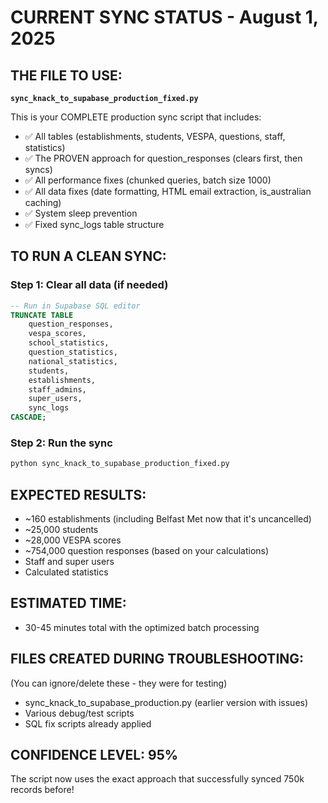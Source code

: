 # CURRENT SYNC STATUS - August 1, 2025

## THE FILE TO USE:
**`sync_knack_to_supabase_production_fixed.py`**

This is your COMPLETE production sync script that includes:
- ✅ All tables (establishments, students, VESPA, questions, staff, statistics)
- ✅ The PROVEN approach for question_responses (clears first, then syncs)
- ✅ All performance fixes (chunked queries, batch size 1000)
- ✅ All data fixes (date formatting, HTML email extraction, is_australian caching)
- ✅ System sleep prevention
- ✅ Fixed sync_logs table structure

## TO RUN A CLEAN SYNC:

### Step 1: Clear all data (if needed)
```sql
-- Run in Supabase SQL editor
TRUNCATE TABLE 
    question_responses,
    vespa_scores,
    school_statistics,
    question_statistics,
    national_statistics,
    students,
    establishments,
    staff_admins,
    super_users,
    sync_logs
CASCADE;
```

### Step 2: Run the sync
```bash
python sync_knack_to_supabase_production_fixed.py
```

## EXPECTED RESULTS:
- ~160 establishments (including Belfast Met now that it's uncancelled)
- ~25,000 students
- ~28,000 VESPA scores
- ~754,000 question responses (based on your calculations)
- Staff and super users
- Calculated statistics

## ESTIMATED TIME:
- 30-45 minutes total with the optimized batch processing

## FILES CREATED DURING TROUBLESHOOTING:
(You can ignore/delete these - they were for testing)
- sync_knack_to_supabase_production.py (earlier version with issues)
- Various debug/test scripts
- SQL fix scripts already applied

## CONFIDENCE LEVEL: 95%
The script now uses the exact approach that successfully synced 750k records before!